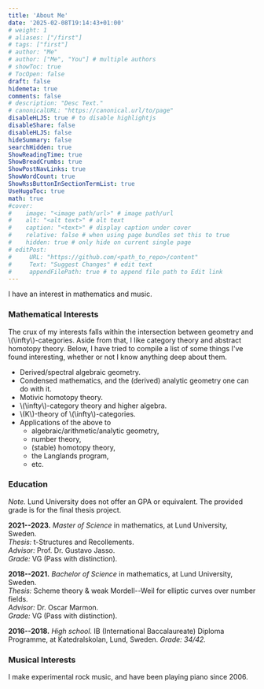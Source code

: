 ```yaml
---
title: 'About Me'
date: '2025-02-08T19:14:43+01:00'
# weight: 1
# aliases: ["/first"]
# tags: ["first"]
# author: "Me"
# author: ["Me", "You"] # multiple authors
# showToc: true
# TocOpen: false
draft: false
hidemeta: true
comments: false
# description: "Desc Text."
# canonicalURL: "https://canonical.url/to/page"
disableHLJS: true # to disable highlightjs
disableShare: false
disableHLJS: false
hideSummary: false
searchHidden: true
ShowReadingTime: true
ShowBreadCrumbs: true
ShowPostNavLinks: true
ShowWordCount: true
ShowRssButtonInSectionTermList: true
UseHugoToc: true
math: true
#cover:
#    image: "<image path/url>" # image path/url
#    alt: "<alt text>" # alt text
#    caption: "<text>" # display caption under cover
#    relative: false # when using page bundles set this to true
#    hidden: true # only hide on current single page
# editPost:
#     URL: "https://github.com/<path_to_repo>/content"
#     Text: "Suggest Changes" # edit text
#     appendFilePath: true # to append file path to Edit link
---
```



I have an interest in mathematics and music.


### Mathematical Interests

The crux of my interests falls within the intersection between geometry and \\(\infty\\)-categories. Aside from that, I like category theory and abstract homotopy theory.
Below, I have tried to compile a list of some things I've found interesting, whether or not I know anything deep about them.

- Derived/spectral algebraic geometry.
- Condensed mathematics, and the (derived) analytic geometry one can do with it.
- Motivic homotopy theory.
- \\(\infty\\)-category theory and higher algebra.
- \\(K\\)-theory of \\(\infty\\)-categories.
- Applications of the above to
  - algebraic/arithmetic/analytic geometry,
  - number theory,
  - (stable) homotopy theory,
  - the Langlands program,
  - etc.





### Education

*Note.* Lund University does not offer an GPA or equivalent. The provided grade is for the final thesis project.

**2021--2023.** _Master of Science_ in mathematics, at Lund University, Sweden.\
*Thesis:* t-Structures and Recollements.\
*Advisor:* Prof. Dr. Gustavo Jasso.\
*Grade:* VG (Pass with distinction).

**2018--2021.** _Bachelor of Science_ in mathematics, at Lund University, Sweden.\
*Thesis:* Scheme theory & weak Mordell--Weil for elliptic curves over number fields.\
*Advisor:* Dr. Oscar Marmon.\
*Grade:* VG (Pass with distinction).

**2016--2018.** _High school._ IB (International Baccalaureate) Diploma Programme, at Katedralskolan, Lund, Sweden. _Grade: 34/42._



### Musical Interests

I make experimental rock music, and have been playing piano since 2006.

